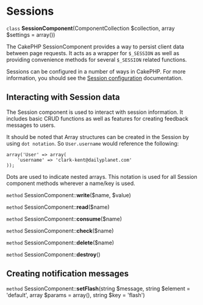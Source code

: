 # Sessions

`class` **SessionComponent**(ComponentCollection $collection, array $settings = array())

The CakePHP SessionComponent provides a way to persist client data
between page requests. It acts as a wrapper for `$_SESSION` as
well as providing convenience methods for several `$_SESSION`
related functions.

Sessions can be configured in a number of ways in CakePHP. For more
information, you should see the [Session configuration](../../development/sessions)
documentation.

## Interacting with Session data

The Session component is used to interact with session information.
It includes basic CRUD functions as well as features for creating
feedback messages to users.

It should be noted that Array structures can be created in the
Session by using `dot notation`. So `User.username` would
reference the following:

``` text
array('User' => array(
    'username' => 'clark-kent@dailyplanet.com'
));
```

Dots are used to indicate nested arrays. This notation is used for
all Session component methods wherever a name/key is used.

`method` SessionComponent::**write**($name, $value)

`method` SessionComponent::**read**($name)

`method` SessionComponent::**consume**($name)

`method` SessionComponent::**check**($name)

`method` SessionComponent::**delete**($name)

`method` SessionComponent::**destroy**()

<a id="creating-notification-messages"></a>

## Creating notification messages

`method` SessionComponent::**setFlash**(string $message, string $element = 'default', array $params = array(), string $key = 'flash')
